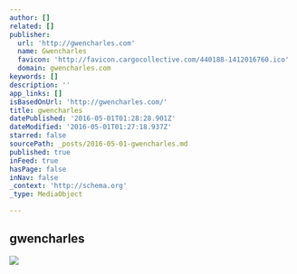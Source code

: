 ```yaml
---
author: []
related: []
publisher:
  url: 'http://gwencharles.com'
  name: Gwencharles
  favicon: 'http://favicon.cargocollective.com/440188-1412016760.ico'
  domain: gwencharles.com
keywords: []
description: ''
app_links: []
isBasedOnUrl: 'http://gwencharles.com/'
title: gwencharles
datePublished: '2016-05-01T01:28:28.901Z'
dateModified: '2016-05-01T01:27:18.937Z'
starred: false
sourcePath: _posts/2016-05-01-gwencharles.md
published: true
inFeed: true
hasPage: false
inNav: false
_context: 'http://schema.org'
_type: MediaObject

---
```

<article style=""><h1>gwencharles</h1><img src="http://payload452.cargocollective.com/1/13/440188/11344160/prt_1461092482.jpg" /></article>